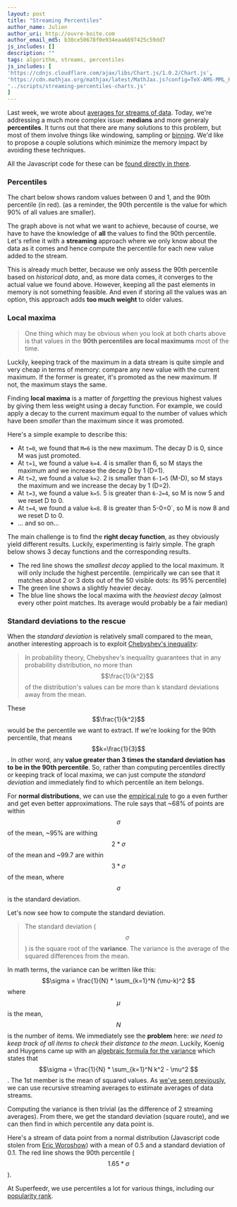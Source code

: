 ```yaml
---
layout: post
title: "Streaming Percentiles"
author_name: Julien
author_uri: http://ouvre-boite.com
author_email_md5: b30ce50678f0e934eaa6697425c59dd7
js_includes: []
description: ""
tags: algorithm, streams, percentiles
js_includes: [
'https://cdnjs.cloudflare.com/ajax/libs/Chart.js/1.0.2/Chart.js',
'https://cdn.mathjax.org/mathjax/latest/MathJax.js?config=TeX-AMS-MML_HTMLorMML',
'../scripts/streaming-percentiles-charts.js'
]
---
```


Last week, we wrote about [averages for streams of data](/streaming-average/). Today, we're addressing a much more complex issue: **medians** and more generaly **percentiles**. It turns out that there are many solutions to this problem, but most of them involve things like windowing, sampling or [binning](https://en.wikipedia.org/wiki/Data_binning). We'd like to propose a couple solutions which minimize the memory impact by avoiding these techniques.

All the Javascript code for these can be [found directly in there](../scripts/streaming-percentiles-charts.js).

### Percentiles

The chart below shows random values between 0 and 1, and the 90th percentile (in red). (as a reminder, the 90th percentile is the value for which 90% of all values are smaller).

<canvas id="static-dots" width="700" height="300"></canvas>

The graph above is not what we want to achieve, because of course, we have to have the knowledge of **all** the values to find the 90th percentile. Let's refine it with a **streaming** approach where we only know about the data as it comes and hence compute the percentile for each new value added to the stream.

<canvas id="static-percentile-with-memory" width="700" height="300"></canvas>

This is already much better, because we only assess the 90th percentile based on *historical data*, and, as more data comes, it converges to the actual value we found above. However, keeping all the past elements in memory is not something feasible. And even if storing all the values was an option, this approach adds **too much weight** to older values.

### Local maxima

> One thing which may be obvious when you look at both charts above is that values in the **90th percentiles are local maximums** most of the time. 

Luckily, keeping track of the maximum in a data stream is quite simple and very cheap in terms of memory: compare any new value with the current maximum. If the former is greater, it's promoted as the new maximum. If not, the maximum stays the same. 

Finding **local maxima** is a matter of *forgetting* the previous highest values by giving them less weight using a decay function. For example, we could apply a decay to the current maximum equal to the number of values which have been *smaller* than the maximum since it was promoted.

Here's a simple example to describe this:

* At `t=0`, we found that `M=6` is the new maximum. The decay D is 0, since M was just promoted.
* At `t=1`, we found a value `k=4`. 4 is smaller than 6, so M stays the maximum and we increase the decay D by 1 (D=1).
* At `t=2`, we found a value `k=2`. 2 is smaller than `6-1=5` (M-D), so M stays the maximum and we increase the decay by 1 (D=2).
* At `t=3`, we found a value `k=5`. 5 is greater than `6-2=4`, so M is now 5 and we reset D to 0.
* At `t=4`, we found a value `k=8`. 8 is greater than 5-0=0`, so M is now 8 and we reset D to 0.
* ... and so on...

The main challenge is to find the **right decay function**, as they obviously yield different results. Luckily, experimenting is fairly simple. The graph below shows 3 decay functions and the corresponding results.

<canvas id="percentiles-as-local-maxima" width="700" height="300"></canvas>

* The red line shows the *smallest decay* applied to the local maximum. It will only include the highest percentile. (empirically we can see that it matches about 2 or 3 dots out of the 50 visible dots: its 95% percentile)
* The green line shows a slightly heavier decay. 
* The blue line shows the local maxima with the *heaviest decay* (almost every other point matches. Its average would probably be a fair median)

### Standard deviations to the rescue

When the *standard deviation* is relatively small compared to the mean, another interesting approach is to exploit [Chebyshev's inequality](https://en.wikipedia.org/wiki/Chebyshev's_inequality):

> In probability theory, Chebyshev's inequality guarantees that in any probability distribution, no more than $$\frac{1}{k^2}$$ of the distribution's values can be more than k standard deviations away from the mean.

These $$\frac{1}{k^2}$$ would be the percentile we want to extract. If we're looking for the 90th percentile, that means $$k=\frac{1}{3}$$. In other word, any **value greater than 3 times the standard deviation has to be in the 90th percentile**. So, rather than computing percentiles directly or keeping track of local maxima, we can just compute the *standard deviation* and immediately find to which percentile an item belongs.

For **normal distributions**, we can use the [empirical rule](https://en.wikipedia.org/wiki/68%E2%80%9395%E2%80%9399.7_rule) to go a even further and get even better approximations. The rule says that ~68% of points are within $$\sigma$$ of the mean, ~95% are withing $$2*\sigma$$ of the mean and ~99.7 are within $$3*\sigma$$ of the mean, where $$\sigma$$ is the standard deviation.

Let's now see how to compute the standard deviation.

> The standard deviation ($$\sigma$$) is the square root of the **variance**. The variance is the average of the squared differences from the mean.

In math terms, the variance can be written like this: $$\sigma = \frac{1}{N} * \sum_{k=1}^N (\mu-k)^2 $$ where $$\mu$$ is the mean, $$N$$ is the number of items. We immediately see the **problem** here: *we need to keep track of all items to check their distance to the mean*. Luckily, Koenig and Huygens came up with an [algebraic formula for the variance](https://en.wikipedia.org/wiki/Algebraic_formula_for_the_variance) which states that $$\sigma = \frac{1}{N} * \sum_{k=1}^N k^2 - \mu^2 $$. The 1st member is the mean of squared values. As [we've seen previously](/streaming-average/), we can use recursive streaming averages to estimate averages of data streams.

Computing the variance is then trivial (as the difference of 2 streaming averages). From there, we get the standard deviation (square route), and we can then find in which percentile any data point is.

Here's a stream of data point from a normal distribution (Javascript code stolen from [Eric Woroshow](https://github.com/errcw/gaussian)) with a mean of 0.5 and a standard deviation of 0.1. The red line shows the 90th percentile ($$1.65*\sigma$$). 

<canvas id="percentiles-with-chebyshev" width="700" height="300"></canvas>

At Superfeedr, we use percentiles a lot for various things, including our [popularity rank](/feed-popularity/).


